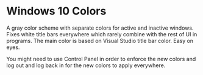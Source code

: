 Windows 10 Colors
=================

A gray color scheme with separate colors for active and inactive windows. Fixes white title bars everywhere which rarely combine with the rest of UI in programs. The main color is based on Visual Studio title bar color. Easy on eyes.

You might need to use Control Panel in order to enforce the new colors and log out and log back in for the new colors to apply everywhere.
